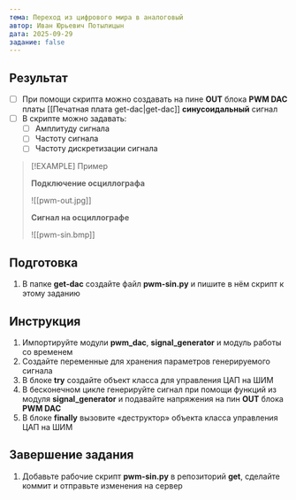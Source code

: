```yaml
---
тема: Переход из цифрового мира в аналоговый
автор: Иван Юрьевич Потылицын
дата: 2025-09-29
задание: false
---
```


## Результат

- [ ] При помощи скрипта можно создавать на пине **OUT** блока **PWM DAC** платы [[Печатная плата get-dac|get-dac]] **синусоидальный** сигнал
- [ ] В скрипте можно задавать:
    - [ ] Амплитуду сигнала
    - [ ] Частоту сигнала
    - [ ] Частоту дискретизации сигнала

> [!EXAMPLE] Пример
> 
> **Подключение осциллографа**
> 
> ![[pwm-out.jpg]]
> 
> **Сигнал на осциллографе**
> 
> ![[pwm-sin.bmp]]

## Подготовка

1. В папке **get-dac** создайте файл **pwm-sin.py** и пишите в нём скрипт к этому заданию

## Инструкция

1. Импортируйте модули **pwm_dac**, **signal_generator** и модуль работы со временем
2. Создайте переменные для хранения параметров генерируемого сигнала
3. В блоке **try** создайте объект класса для управления ЦАП на ШИМ
4. В бесконечном цикле генерируйте сигнал при помощи функций из модуля **signal_generator** и подавайте напряжения на пин **OUT** блока **PWM DAC**
5. В блоке **finally** вызовите «деструктор» объекта класса управления ЦАП на ШИМ

## Завершение задания

1. Добавьте рабочие скрипт **pwm-sin.py** в репозиторий **get**, сделайте коммит и отправьте изменения на сервер
